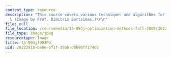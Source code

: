 ```yaml
---
content_type: resource
description: "This course covers various techniques and algorithms for network optimization.\
  \ (Image by Prof. Dimitris Bertsimas.)\r\n"
file: null
file_location: /coursemedia/15-093j-optimization-methods-fall-2009/2022291bbe6e5f1f39abd0b90ff17406_15-093jf09.JPG
file_type: image/jpeg
resourcetype: Image
title: 15-093jf09JPG
uid: 2022291b-be6e-5f1f-39ab-d0b90ff17406
---
```

